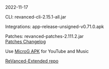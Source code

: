 2022-11-17
  
CLI: revanced-cli-2.15.1-all.jar  

Integrations: app-release-unsigned-v0.71.0.apk  

Patches: revanced-patches-2.111.2.jar  
[Patches Changelog](https://github.com/inotia00/revanced-patches/releases/tag/v2.111.2)  

Use [MicroG APK](https://github.com/inotia00/VancedMicroG/releases/latest/download/microg.apk) for YouTube and Music

[ReVanced-Extended repo](https://github.com/Kingsmanvn-Official/docker-py-revanced)
